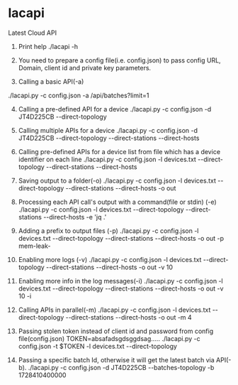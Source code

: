 # lacapi
Latest Cloud API
1. Print help
./lacapi -h

2. You need to prepare a config file(i.e. config.json) to pass config URL, Domain, client id and private key parameters.

3. Calling a basic API(-a)

./lacapi.py -c config.json -a /api/batches?limit=1

4. Calling a pre-defined API for a device
./lacapi.py -c config.json -d JT4D225CB --direct-topology

5. Calling multiple APIs for a device
./lacapi.py -c config.json -d JT4D225CB --direct-topology --direct-stations --direct-hosts

6. Calling pre-defined APIs for a device list from file which has a device identifier on each line
./lacapi.py -c config.json -l devices.txt --direct-topology --direct-stations --direct-hosts

7. Saving output to a folder(-o)
./lacapi.py -c config.json -l devices.txt --direct-topology --direct-stations --direct-hosts -o out

8. Processing each API call's output with a command(file or stdin) (-e)
./lacapi.py -c config.json -l devices.txt --direct-topology --direct-stations --direct-hosts  -e 'jq .'

9. Adding a prefix to output files (-p)
./lacapi.py -c config.json -l devices.txt --direct-topology --direct-stations --direct-hosts  -o out -p mem-leak-

10. Enabling more logs (-v)
./lacapi.py -c config.json -l devices.txt --direct-topology --direct-stations --direct-hosts  -o out -v 10

11. Enabling more info in the log messages(-i)
./lacapi.py -c config.json -l devices.txt --direct-topology --direct-stations --direct-hosts  -o out -v 10 -i

12. Calling APIs in parallel(-m)
./lacapi.py -c config.json -l devices.txt --direct-topology --direct-stations --direct-hosts  -o out -m 4

13. Passing stolen token instead of client id and password from config file(config.json)
TOKEN=absafadsgdsggdsag.....
./lacapi.py -c config.json -t $TOKEN -l devices.txt --direct-topology

14. Passing a specific batch Id, otherwise it will get the latest batch via API(-b).
./lacapi.py -c config.json -d JT4D225CB --batches-topology  -b 1728410400000

